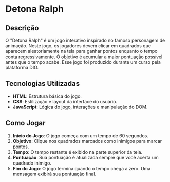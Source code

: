 # Detona Ralph

## Descrição

O "Detona Ralph" é um jogo interativo inspirado no famoso personagem de animação. Neste jogo, os jogadores devem clicar em quadrados que aparecem aleatoriamente na tela para ganhar pontos enquanto o tempo conta regressivamente. O objetivo é acumular a maior pontuação possível antes que o tempo acabe. Esse jogo foi produzido durante um curso pela plataforma DIO.

## Tecnologias Utilizadas

- **HTML**: Estrutura básica do jogo.
- **CSS**: Estilização e layout da interface do usuário.
- **JavaScript**: Lógica do jogo, interações e manipulação do DOM.

## Como Jogar

1. **Início do Jogo**: O jogo começa com um tempo de 60 segundos.
2. **Objetivo**: Clique nos quadrados marcados como inimigos para marcar pontos.
3. **Tempo**: O tempo restante é exibido na parte superior da tela.
4. **Pontuação**: Sua pontuação é atualizada sempre que você acerta um quadrado inimigo.
5. **Fim do Jogo**: O jogo termina quando o tempo chega a zero. Uma mensagem exibirá sua pontuação final.
